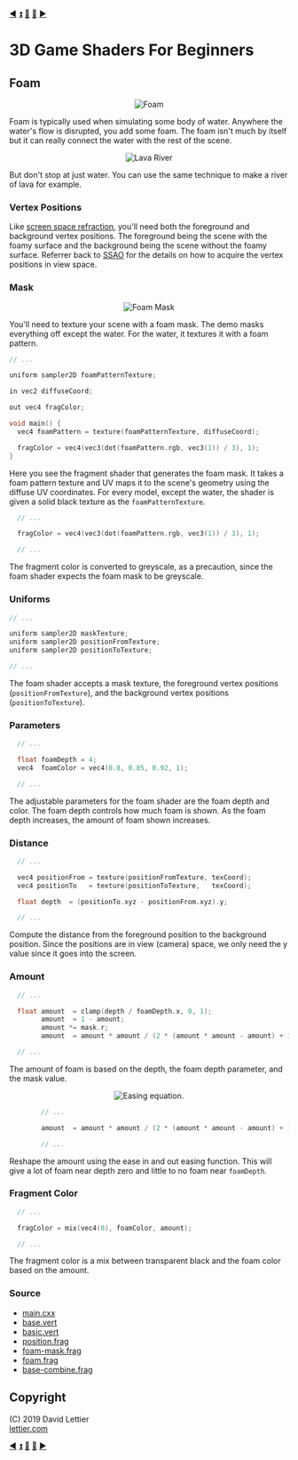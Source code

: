 [:arrow_backward:](screen-space-refraction.md)
[:arrow_double_up:](../README.md)
[:arrow_up_small:](#)
[:arrow_down_small:](#copyright)
[:arrow_forward:](flow-mapping.md)

# 3D Game Shaders For Beginners

## Foam

<p align="center">
<img src="../resources/images/SVLPYKn.gif" alt="Foam" title="Foam">
</p>

Foam is typically used when simulating some body of water.
Anywhere the water's flow is disrupted, you add some foam.
The foam isn't much by itself but it can really connect the water with the rest of the scene.

<p align="center">
<img src="../resources/images/HCqvd8c.gif" alt="Lava River" title="Lava River">
</p>

But don't stop at just water.
You can use the same technique to make a river of lava for example.

### Vertex Positions

Like
[screen space refraction](screen-space-refraction.md),
you'll need both the foreground and background vertex positions.
The foreground being the scene with the foamy surface
and the background being the scene without the foamy surface.
Referrer back to [SSAO](ssao.md#vertex-positions) for the details
on how to acquire the vertex positions in view space.

### Mask

<p align="center">
<img src="../resources/images/N6TWBw8.gif" alt="Foam Mask" title="Foam Mask">
</p>

You'll need to texture your scene with a foam mask.
The demo masks everything off except the water.
For the water, it textures it with a foam pattern.

```c
// ...

uniform sampler2D foamPatternTexture;

in vec2 diffuseCoord;

out vec4 fragColor;

void main() {
  vec4 foamPattern = texture(foamPatternTexture, diffuseCoord);

  fragColor = vec4(vec3(dot(foamPattern.rgb, vec3(1)) / 3), 1);
}
```

Here you see the fragment shader that generates the foam mask.
It takes a foam pattern texture and UV maps it to the scene's geometry using the diffuse UV coordinates.
For every model, except the water, the shader is given a solid black texture as the `foamPatternTexture`.

```c
  // ...

  fragColor = vec4(vec3(dot(foamPattern.rgb, vec3(1)) / 3), 1);

  // ...
```

The fragment color is converted to greyscale,
as a precaution,
since the foam shader expects the foam mask to be greyscale.

### Uniforms

```c
// ...

uniform sampler2D maskTexture;
uniform sampler2D positionFromTexture;
uniform sampler2D positionToTexture;

// ...
```

The foam shader accepts a mask texture,
the foreground vertex positions (`positionFromTexture`),
and the background vertex positions (`positionToTexture`).

### Parameters

```c
  // ...

  float foamDepth = 4;
  vec4  foamColor = vec4(0.8, 0.85, 0.92, 1);

  // ...
```

The adjustable parameters for the foam shader are the foam depth and color.
The foam depth controls how much foam is shown.
As the foam depth increases, the amount of foam shown increases.

### Distance

```c
  // ...

  vec4 positionFrom = texture(positionFromTexture, texCoord);
  vec4 positionTo   = texture(positionToTexture,   texCoord);

  float depth  = (positionTo.xyz - positionFrom.xyz).y;

  // ...
```

Compute the distance from the foreground position to the background position.
Since the positions are in view (camera) space, we only need the y value since it goes into the screen.

### Amount

```c
  // ...

  float amount  = clamp(depth / foamDepth.x, 0, 1);
        amount  = 1 - amount;
        amount *= mask.r;
        amount  = amount * amount / (2 * (amount * amount - amount) + 1);

  // ...
```

The amount of foam is based on the depth, the foam depth parameter, and the mask value.

<p align="center">
<img src="../resources/images/CDIPmin.png" alt="Easing equation." title="Easing equation.">
</p>

```c
        // ...

        amount  = amount * amount / (2 * (amount * amount - amount) + 1);

        // ...
```

Reshape the amount using the ease in and out easing function.
This will give a lot of foam near depth zero and little to no foam near `foamDepth`.

### Fragment Color

```c
  // ...

  fragColor = mix(vec4(0), foamColor, amount);

  // ...
```

The fragment color is a mix between transparent black and the foam color based on the amount.

### Source

- [main.cxx](../demonstration/src/main.cxx)
- [base.vert](../demonstration/shaders/vertex/base.vert)
- [basic.vert](../demonstration/shaders/vertex/basic.vert)
- [position.frag](../demonstration/shaders/fragment/position.frag)
- [foam-mask.frag](../demonstration/shaders/fragment/foam-mask.frag)
- [foam.frag](../demonstration/shaders/fragment/foam.frag)
- [base-combine.frag](../demonstration/shaders/fragment/base-combine.frag)

## Copyright

(C) 2019 David Lettier
<br>
[lettier.com](https://www.lettier.com)

[:arrow_backward:](screen-space-refraction.md)
[:arrow_double_up:](../README.md)
[:arrow_up_small:](#)
[:arrow_down_small:](#copyright)
[:arrow_forward:](flow-mapping.md)
